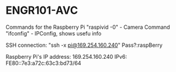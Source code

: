 # ENGR101-AVC
Commands for the Raspberry Pi
"raspivid -0" - Camera Command
"ifconfig" - IPConfig, shows usefu info

SSH connection:
"ssh -x pi@169.254.160.240"
Pass?:raspBerry

Raspberry Pi's IP address: 169.254.160.240
IPv6: FE80::7e3:a72c:63c3:bd73/64


